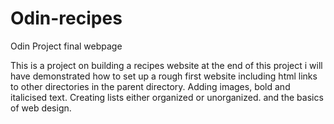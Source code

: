 # Odin-recipes
Odin Project final webpage

This is a project on building a recipes website
at the end of this project i will have demonstrated how to set up a rough first website including html links to other directories in the parent directory. Adding images, bold and italicised text. Creating lists either organized or unorganized. and the basics of web design. 
